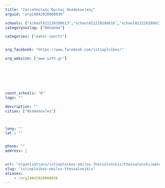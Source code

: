 ```yaml
---
title: "Ιστιοπλοϊκός Όμιλος Θεσσαλονίκης"
orguid: "org14042020000036"

schools: ["school021220180613","school021220180616","school021220180617","school021220180614","school021220180615"]
categorynoslug: ["Θάλασσα"]

categories: ["water-sports"]


org_facebook: "https://www.facebook.com/istioploikos/"

org_website: ["www.ioth.gr"]







count_schools: "0"
logo: ""

description: ""
cities: ["Θεσσαλονίκη"]



long: ""
lat : ""


phone: ""
address: |
    

url: "organisations/istioploikos-omilos-thessalonikis/thessaloniki/water-sports"
slug: "istioploikos-omilos-thessalonikis"
aliases:
    - /org14042020000036
---
```



